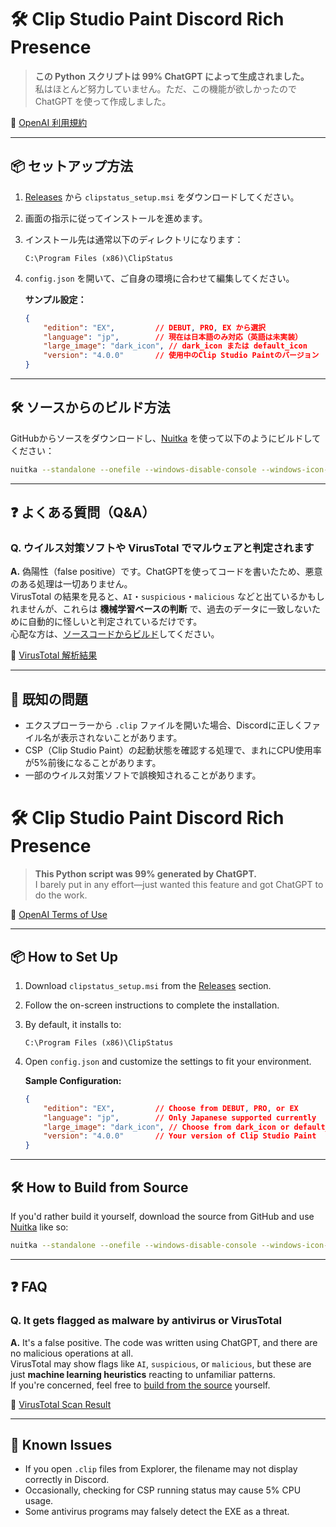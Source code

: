 # 🛠️ Clip Studio Paint Discord Rich Presence

> **この Python スクリプトは 99% ChatGPT によって生成されました。**  
> 私はほとんど努力していません。ただ、この機能が欲しかったので ChatGPT を使って作成しました。

🔗 [OpenAI 利用規約](https://openai.com/policies/terms-of-use)

---

## 📦 セットアップ方法

1. [Releases](#) から `clipstatus_setup.msi` をダウンロードしてください。
2. 画面の指示に従ってインストールを進めます。
3. インストール先は通常以下のディレクトリになります：  
   ```
   C:\Program Files (x86)\ClipStatus
   ```
4. `config.json` を開いて、ご自身の環境に合わせて編集してください。

   **サンプル設定：**
   ```json
   {
       "edition": "EX",         // DEBUT, PRO, EX から選択
       "language": "jp",        // 現在は日本語のみ対応（英語は未実装）
       "large_image": "dark_icon", // dark_icon または default_icon
       "version": "4.0.0"       // 使用中のClip Studio Paintのバージョン
   }
   ```

---

## 🛠️ ソースからのビルド方法

GitHubからソースをダウンロードし、[Nuitka](https://nuitka.net/) を使って以下のようにビルドしてください：

```bash
nuitka --standalone --onefile --windows-disable-console --windows-icon-from-ico="dark_icon.ico" clipstatus.pyw
```

---

## ❓ よくある質問（Q&A）

### Q. ウイルス対策ソフトや VirusTotal でマルウェアと判定されます

**A.** 偽陽性（false positive）です。ChatGPTを使ってコードを書いたため、悪意のある処理は一切ありません。  
VirusTotal の結果を見ると、`AI`・`suspicious`・`malicious` などと出ているかもしれませんが、これらは **機械学習ベースの判断** で、過去のデータに一致しないために自動的に怪しいと判定されているだけです。  
心配な方は、[ソースコードからビルド](#)してください。

🔗 [VirusTotal 解析結果](https://www.virustotal.com/gui/file-analysis/YWU1NTA1ZmQ1OGMwYmQ4MTEyNjI3NGExZjY2M2U4NjY6MTc0NDQ0MDk0Ng==)

---

## 🐞 既知の問題

- エクスプローラーから `.clip` ファイルを開いた場合、Discordに正しくファイル名が表示されないことがあります。
- CSP（Clip Studio Paint）の起動状態を確認する処理で、まれにCPU使用率が5%前後になることがあります。
- 一部のウイルス対策ソフトで誤検知されることがあります。



# 🛠️ Clip Studio Paint Discord Rich Presence

> **This Python script was 99% generated by ChatGPT.**  
> I barely put in any effort—just wanted this feature and got ChatGPT to do the work.

🔗 [OpenAI Terms of Use](https://openai.com/policies/terms-of-use)

---

## 📦 How to Set Up

1. Download `clipstatus_setup.msi` from the [Releases](#) section.
2. Follow the on-screen instructions to complete the installation.
3. By default, it installs to:  
   ```
   C:\Program Files (x86)\ClipStatus
   ```
4. Open `config.json` and customize the settings to fit your environment.

   **Sample Configuration:**
   ```json
   {
       "edition": "EX",         // Choose from DEBUT, PRO, or EX
       "language": "jp",        // Only Japanese supported currently
       "large_image": "dark_icon", // Choose from dark_icon or default_icon
       "version": "4.0.0"       // Your version of Clip Studio Paint
   }
   ```

---

## 🛠️ How to Build from Source

If you'd rather build it yourself, download the source from GitHub and use [Nuitka](https://nuitka.net/) like so:

```bash
nuitka --standalone --onefile --windows-disable-console --windows-icon-from-ico="dark_icon.ico" clipstatus.pyw
```

---

## ❓ FAQ

### Q. It gets flagged as malware by antivirus or VirusTotal

**A.** It's a false positive. The code was written using ChatGPT, and there are no malicious operations at all.  
VirusTotal may show flags like `AI`, `suspicious`, or `malicious`, but these are just **machine learning heuristics** reacting to unfamiliar patterns.  
If you're concerned, feel free to [build from the source](#) yourself.

🔗 [VirusTotal Scan Result](https://www.virustotal.com/gui/file-analysis/YWU1NTA1ZmQ1OGMwYmQ4MTEyNjI3NGExZjY2M2U4NjY6MTc0NDQ0MDk0Ng==)

---

## 🐞 Known Issues

- If you open `.clip` files from Explorer, the filename may not display correctly in Discord.
- Occasionally, checking for CSP running status may cause 5% CPU usage.
- Some antivirus programs may falsely detect the EXE as a threat.





